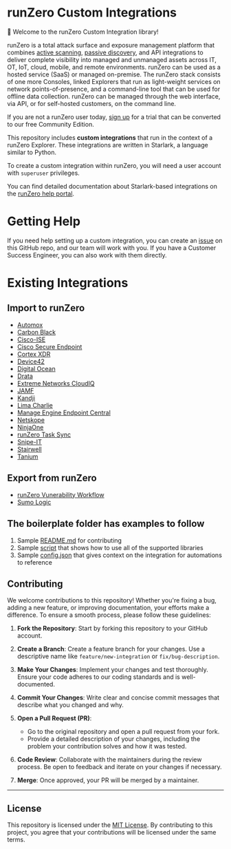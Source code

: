 # runZero Custom Integrations

👋 Welcome to the runZero Custom Integration library!

runZero is a total attack surface and exposure management platform that combines [active scanning](https://help.runzero.com/docs/discovering-assets/), [passive discovery](https://help.runzero.com/docs/traffic-sampling/), and API integrations to deliver complete visibility into managed and unmanaged assets across IT, OT, IoT, cloud, mobile, and remote environments. runZero can be used as a hosted service (SaaS) or managed on-premise. The runZero stack consists of one more Consoles, linked Explorers that run as light-weight services on network points-of-presence, and a command-line tool that can be used for offline data collection. runZero can be managed through the web interface, via API, or for self-hosted customers, on the command line.

If you are not a runZero user today, [sign up](https://www.runzero.com/try) for a trial that can be converted to our free Community Edition.

This repository includes **custom integrations** that run in the context of a runZero Explorer. These integrations are written in Starlark, a language similar to Python.

To create a custom integration within runZero, you will need a user account with `superuser` privileges.

You can find detailed documentation about Starlark-based integrations on the [runZero help portal](https://help.runzero.com/docs/custom-integration-scripts/).

# Getting Help

If you need help setting up a custom integration, you can create an [issue](https://github.com/runZeroInc/runzero-custom-integrations/issues/new) on this GitHub repo, and our team will work with you. If you have a Customer Success Engineer, you can also work with them directly. 

# Existing Integrations 

## Import to runZero 
- [Automox](https://github.com/runZeroInc/runzero-custom-integrations/blob/main/automox/)
- [Carbon Black](https://github.com/runZeroInc/runzero-custom-integrations/blob/main/carbon-black/)
- [Cisco-ISE](https://github.com/runZeroInc/runzero-custom-integrations/blob/main/cisco-ise/)
- [Cisco Secure Endpoint](https://github.com/runZeroInc/runzero-custom-integrations/blob/main/cisco-secure-endpoint/)
- [Cortex XDR](https://github.com/runZeroInc/runzero-custom-integrations/blob/main/cortex-xdr/)
- [Device42](https://github.com/runZeroInc/runzero-custom-integrations/blob/main/device42/)
- [Digital Ocean](https://github.com/runZeroInc/runzero-custom-integrations/blob/main/digital-ocean/)
- [Drata](https://github.com/runZeroInc/runzero-custom-integrations/blob/main/drata/)
- [Extreme Networks CloudIQ](https://github.com/runZeroInc/runzero-custom-integrations/blob/main/extreme-cloud-iq/)
- [JAMF](https://github.com/runZeroInc/runzero-custom-integrations/blob/main/jamf/)
- [Kandji](https://github.com/runZeroInc/runzero-custom-integrations/blob/main/kandji/)
- [Lima Charlie](https://github.com/runZeroInc/runzero-custom-integrations/blob/main/lima-charlie/)
- [Manage Engine Endpoint Central](https://github.com/runZeroInc/runzero-custom-integrations/blob/main/manage-engine-endpoint-central/)
- [Netskope](https://github.com/runZeroInc/runzero-custom-integrations/blob/main/netskope/)
- [NinjaOne](https://github.com/runZeroInc/runzero-custom-integrations/blob/main/ninjaone/)
- [runZero Task Sync](https://github.com/runZeroInc/runzero-custom-integrations/blob/main/task-sync/)
- [Snipe-IT](https://github.com/runZeroInc/runzero-custom-integrations/blob/main/snipe-it/)
- [Stairwell](https://github.com/runZeroInc/runzero-custom-integrations/blob/main/stairwell/)
- [Tanium](https://github.com/runZeroInc/runzero-custom-integrations/blob/main/tanium/)
## Export from runZero 
- [runZero Vunerability Workflow](https://github.com/runZeroInc/runzero-custom-integrations/blob/main/vulnerability-workflow/)
- [Sumo Logic](https://github.com/runZeroInc/runzero-custom-integrations/blob/main/sumo-logic/)
## The boilerplate folder has examples to follow

1. Sample [README.md](./boilerplate/README.md) for contributing
2. Sample [script](./boilerplate/custom-integration-boilerplate.star) that shows how to use all of the supported libraries
3. Sample [config.json](./boilerplate/config.json) that gives context on the integration for automations to reference

## Contributing

We welcome contributions to this repository! Whether you're fixing a bug, adding a new feature, or improving documentation, your efforts make a difference. To ensure a smooth process, please follow these guidelines:

1. **Fork the Repository**: Start by forking this repository to your GitHub account.

2. **Create a Branch**: Create a feature branch for your changes. Use a descriptive name like `feature/new-integration` or `fix/bug-description`.

3. **Make Your Changes**: Implement your changes and test thoroughly. Ensure your code adheres to our coding standards and is well-documented.

4. **Commit Your Changes**: Write clear and concise commit messages that describe what you changed and why.

5. **Open a Pull Request (PR)**: 
   - Go to the original repository and open a pull request from your fork.
   - Provide a detailed description of your changes, including the problem your contribution solves and how it was tested.

6. **Code Review**: Collaborate with the maintainers during the review process. Be open to feedback and iterate on your changes if necessary.

7. **Merge**: Once approved, your PR will be merged by a maintainer.

---

## License

This repository is licensed under the [MIT License](./LICENSE). By contributing to this project, you agree that your contributions will be licensed under the same terms.
